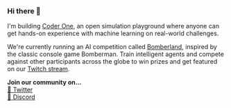 ### Hi there 👋

<!--
**joooyzee/joooyzee** is a ✨ _special_ ✨ repository because its `README.md` (this file) appears on your GitHub profile.

Here are some ideas to get you started:

- 🔭 I’m currently working on ...
- 🌱 I’m currently learning ...
- 👯 I’m looking to collaborate on ...
- 🤔 I’m looking for help with ...
- 💬 Ask me about ...
- 📫 How to reach me: ...
- 😄 Pronouns: ...
- ⚡ Fun fact: ...
-->

I'm building [Coder One](https://www.gocoder.one), an open simulation playground where anyone can get hands-on experience with machine learning on real-world challenges.

We're currently running an AI competition called [Bomberland](https://www.gocoder.one/bomberland), inspired by the classic console game Bomberman. Train intelligent agents and compete against other participants across the globe to win prizes and get featured on our [Twitch stream](https://www.twitch.tv/CoderOneHQ).

**Join our community on...**  
[📱 Twitter](https://www.twitter.com/CoderOneHQ)  
[💬 Discord](https://discord.gg/NkfgvRN)
